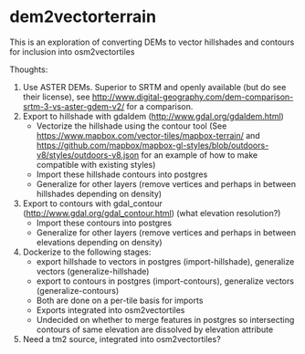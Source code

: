 # dem2vectorterrain
This is an exploration of converting DEMs to vector hillshades and contours for inclusion into osm2vectortiles

Thoughts:

1. Use ASTER DEMs. Superior to SRTM and openly available (but do see their license), see http://www.digital-geography.com/dem-comparison-srtm-3-vs-aster-gdem-v2/ for a comparison.
2. Export to hillshade with gdaldem (http://www.gdal.org/gdaldem.html)
   - Vectorize the hillshade using the contour tool (See https://www.mapbox.com/vector-tiles/mapbox-terrain/ and https://github.com/mapbox/mapbox-gl-styles/blob/outdoors-v8/styles/outdoors-v8.json for an example of how to make compatible with existing styles)
   - Import these hillshade contours into postgres
   - Generalize for other layers (remove vertices and perhaps in between hillshades depending on density)
3. Export to contours with gdal_contour (http://www.gdal.org/gdal_contour.html) (what elevation resolution?)
   - Import these contours into postgres
   - Generalize for other layers (remove vertices and perhaps in between elevations depending on density)
6. Dockerize to the following stages:
   - export hillshade to vectors in postgres (import-hillshade), generalize vectors (generalize-hillshade) 
   - export to contours in postgres (import-contours), generalize vectors (generalize-contours)
   - Both are done on a per-tile basis for imports
   - Exports integrated into osm2vectortiles
   - Undecided on whether to merge features in postgres so intersecting contours of same elevation are dissolved by elevation attribute 
7. Need a tm2 source, integrated into osm2vectortiles?

